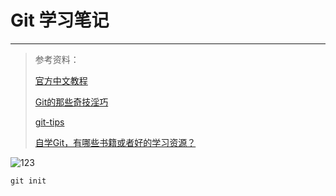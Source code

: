 # Git 学习笔记

---

> 参考资料：
>
> [官方中文教程](<https://git-scm.com/book/zh/v2>)
>
> [Git的那些奇技淫巧](<https://mp.weixin.qq.com/s/rk8e77pYkbsm9NEKA7n_sA>)
>
> [git-tips](<https://github.com/521xueweihan/git-tips>)
>
> [自学Git，有哪些书籍或者好的学习资源？](<https://www.zhihu.com/question/38008771/answer/517332296>)

![123](https://git-scm.com/book/en/v2/images/distributed.png)



```shell
git init
```



